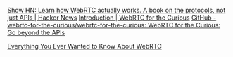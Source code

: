 
[Show HN: Learn how WebRTC actually works. A book on the protocols, not just APIs | Hacker News](https://news.ycombinator.com/item?id=24323589)
[Introduction | WebRTC for the Curious](https://webrtcforthecurious.com/)
[GitHub - webrtc-for-the-curious/webrtc-for-the-curious: WebRTC for the Curious: Go beyond the APIs](https://github.com/webrtc-for-the-curious/webrtc-for-the-curious)

[Everything You Ever Wanted to Know About WebRTC](https://blog.openreplay.com/everything-you-ever-wanted-to-know-about-webrtc)

